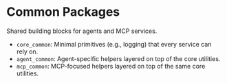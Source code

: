 # Common Packages

Shared building blocks for agents and MCP services.

- `core_common`: Minimal primitives (e.g., logging) that every service can rely on.
- `agent_common`: Agent-specific helpers layered on top of the core utilities.
- `mcp_common`: MCP-focused helpers layered on top of the same core utilities.
